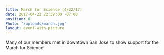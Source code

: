 ```yaml
---
title: March for Science (4/22/17)
date: 2017-04-22 22:39:00 -07:00
position: 6
Photo: "/uploads/march.jpg"
layout: event-with-picture
---
```


Many of our members met in downtown San Jose to show support for the March for Science!